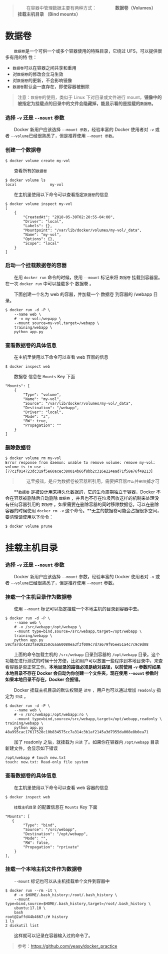 > 　　在容器中管理数据主要有两种方式：
> 　　　　**数据卷（Volumes）**
> 　　　　**挂载主机目录 （Bind mounts）**

# 数据卷

　　`数据卷`是一个可供一个或多个容器使用的特殊目录，它绕过 UFS，可以提供很多有用的特
性：

* `数据卷`可以在容器之间共享和重用
* 对`数据卷`的修改会立马生效
* 对`数据卷`的更新，不会影响镜像
* `数据卷`默认会一直存在，即使容器被删除

> 注意：`数据卷`的使用，类似于 Linux 下对目录或文件进行 mount，**镜像中的被指定为挂载点的目录中的文件会隐藏掉，能显示看的是挂载的`数据卷`。**

### 选择 `-v` 还是 `--mount` 参数

　　Docker 新用户应该选择 `--mount 参数`，经验丰富的 Docker 使用者对 `-v` 或者 `--volume`已经很熟悉了，但是推荐使用 `--mount 参数`。

### 创建一个数据卷

```
$ docker volume create my-vol
```

　　查看所有的`数据卷`

```
$ docker volume ls
local               my-vol
```

　　在主机里使用以下命令可以查看指定`数据卷`的信息

```
$ docker volume inspect my-vol
[
    {
        "CreatedAt": "2018-05-30T02:20:55-04:00",
        "Driver": "local",
        "Labels": {},
        "Mountpoint": "/var/lib/docker/volumes/my-vol/_data",
        "Name": "my-vol",
        "Options": {},
        "Scope": "local"
    }
]
```

### 启动一个挂载数据卷的容器

　　在用 `docker run` 命令的时候，使用 `--mount` 标记来将 `数据卷` 挂载到容器里。在一次 `docker run` 中可以挂载多个 数据卷 。

　　下面创建一个名为 web 的容器，并加载一个 数据卷 到容器的 /webapp 目录。

```
$ docker run -d -P \
	--name web \
	# -v my-vol:/wepapp \
	--mount source=my-vol,target=/webapp \
	training/webapp \
	python app.py
```

### 查看数据卷的具体信息

　　在主机里使用以下命令可以查看 web 容器的信息

```
$ docker inspect web
```

　　数据卷 信息在 `Mounts` Key 下面

```
"Mounts": [
    {
        "Type": "volume",
        "Name": "my-vol",
        "Source": "/var/lib/docker/volumes/my-vol/_data",
        "Destination": "/webapp",
        "Driver": "local",
        "Mode": "z",
        "RW": true,
        "Propagation": ""
    }
]
```

### 删除数据卷

```
$ docker volume rm my-vol
Error response from daemon: unable to remove volume: remove my-vol: volume is in use - [77c1f014723dc319f5e60acec380014b66f8bb2c316e224ead71f58e76f49213]
```

> 　　这里报错，是应为数据卷被容器所引用，需要把容器`停止`并`删除`掉才可

　　**`数据卷` 是被设计用来持久化数据的，它的生命周期独立于容器，Docker 不会在容器被删除后自动删除 `数据卷` ，并且也不存在垃圾回收这样的机制来处理没有任何容器引用的 `数据卷` 。如果需要在删除容器的同时移除数据卷。可以在删除容器的时候使用 `docker rm -v` 这个命令。**无主的数据卷可能会占据很多空间，要清理请使用以下命令：

```
$ docker volume prune
```

# 挂载主机目录

### 选择 `-v` 还是 `--mount` 参数

　　Docker 新用户应该选择 `--mount` 参数，经验丰富的 Docker 使用者对 `-v` 或者 `--volume`已经很熟悉了，但是推荐使用 `--mount` 参数。

### 挂载一个主机目录作为数据卷

　　使用 `--mount` 标记可以指定挂载一个本地主机的目录到容器中去。

```
$ docker run -d -P \
	--name web \
	# -v /src/webapp:/opt/webapp \
	--mount type=bind,source=/src/webapp,target=/opt/webapp \
	training/webapp \
	python app.py
59cfa7dc4283fa928250c6aa60080ea3f3f009c7d7a679f95ee51a4c7c9c9d08
```

　　上面的命令加载主机的 `/src/webapp` 目录到容器的 `/opt/webapp` 目录。这个功能在进行测试的时候十分方便，比如用户可以放置一些程序到本地目录中，来查看容器是否正常工作。**本地目录的路径必须是绝对路径，以前使用 `-v` 参数时如果本地目录不存在 Docker 会自动为你创建一个文件夹，现在使用 `--mount` 参数时如果本地目录不存在，Docker 会报错。**

　　Docker 挂载主机目录的默认权限是 `读写` ，用户也可以通过增加 `readonly` 指定为 `只读` 。

```
$ docker run -d -P \
	--name web \
	# -v /src/webapp:/opt/webapp:ro \
	--mount type=bind,source=/src/webapp,target=/opt/webapp,readonly \ training/webapp \
	python app.py
48a995cac17617520c10b834575cc7a314c3b1af2145a3d7955da008e8b0ea71
```

　　加了 readonly 之后，就挂载为 `只读` 了。如果你在容器内 `/opt/webapp` 目录新建文件，会显示如下错误

```
/opt/webapp # touch new.txt
touch: new.txt: Read-only file system
```

### 查看数据卷的具体信息

　　在主机里使用以下命令可以查看 web 容器的信息

```
$ docker inspect web
```

　　`挂载主机目录` 的配置信息在 `Mounts` Key 下面

```
"Mounts": [
   {
        "Type": "bind",
        "Source": "/src/webapp",
        "Destination": "/opt/webapp",
        "Mode": "",
        "RW": false,
        "Propagation": "rprivate"
    }
],
```

### 挂载一个本地主机文件作为数据卷

　　`--mount` 标记也可以从主机挂载单个文件到容器中

```
$ docker run --rm -it \
	# -v $HOME/.bash_history:/root/.bash_history \
	--mount type=bind,source=$HOME/.bash_history,target=/root/.bash_history \
	ubuntu:17.10 \
	bash
root@2affd44b4667:/# history
1 ls
2 diskutil list
```

　　这样就可以记录在容器输入过的命令了。

> 参考：https://github.com/yeasy/docker_practice
